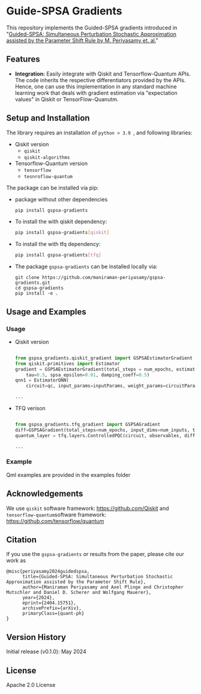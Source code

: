 # Guide-SPSA Gradients

This repository implements the Guided-SPSA gradients introduced in "[Guided-SPSA: Simultaneous Perturbation Stochastic Approximation assisted by the Parameter Shift Rule by M. Periyasamy et. al.](https://arxiv.org/abs/2404.15751)"

## Features

- **Integration:** Easily integrate with Qiskit and Tensorflow-Quantum APIs. The code inherits the respective differentiators provided by the APIs. Hence, one can use this implementation in any standard machine learning work that deals with gradient estimation via "expectation values" in Qiskit or TensorFlow-Quanutm.

## Setup and Installation

The library requires an installation of `python > 3.9 `, and following libraries:
- Qiskit version
    - `qiskit`
    - `qiskit-algorithms`
- Tensorflow-Quantum version
    - `tensorflow`
    - `tesnroflow-quantum`

The package can be installed via pip:
- package without other dependencies
    ```bash
    pip install gspsa-gradients
    ```

- To install the with qiskit dependency:

    ```bash
    pip install gspsa-gradients[qiskit]
    ```
- To install the with tfq dependency:

    ```bash
    pip install gspsa-gradients[tfq]
    ```

- The package `gspsa-gradients` can be installed locally via:
    ```
    git clone https://github.com/maniraman-periyasamy/gspsa-gradients.git
    cd gspsa-gradients
    pip install -e .
    ```

## Usage and Examples

### Usage

- Qiskit version
    ```python
    
    from gspsa_gradients.qiskit_gradient import GSPSAEstimatorGradient
    from qiskit.primitives import Estimator
    gradient = GSPSAEstimatorGradient(total_steps = num_epochs, estimator=Estimator(), num_observables = len(observables), 
        tau=0.5, spsa_epsilon=0.01, damping_coeff=0.5)
    qnn1 = EstimatorQNN(
        circuit=qc, input_params=inputParams, weight_params=circuitParams, observables=observables, gradient=gradient, input_gradients=False)

    ...
    
    ```
- TFQ verison
    ```python

    from gspsa_gradients.tfq_gradient import GSPSAGradient
    diff=GSPSAGradient(total_steps=num_epochs, input_dims=num_inputs, tau=0.5, spsa_epsilon=0.01, damping_coeff=0.5)
    quantum_layer = tfq.layers.ControlledPQC(circuit, observables, differentiator=diff, repetitions=1024) # make repitions to 0 for exact expectation value estimation 

    ...
    ```
### Example

Qml examples are provided in the examples folder



## Acknowledgements

We use ``qiskit`` software framework: https://github.com/Qiskit and ``tensorflow-quantum``software framework: https://github.com/tensorflow/quantum


## Citation

If you use the `gspsa-gradients` or results from the paper, please cite our work as

```
@misc{periyasamy2024guidedspsa,
      title={Guided-SPSA: Simultaneous Perturbation Stochastic Approximation assisted by the Parameter Shift Rule}, 
      author={Maniraman Periyasamy and Axel Plinge and Christopher Mutschler and Daniel D. Scherer and Wolfgang Mauerer},
      year={2024},
      eprint={2404.15751},
      archivePrefix={arXiv},
      primaryClass={quant-ph}
}
```

## Version History

Initial release (v0.1.0): May 2024

## License

Apache 2.0 License
